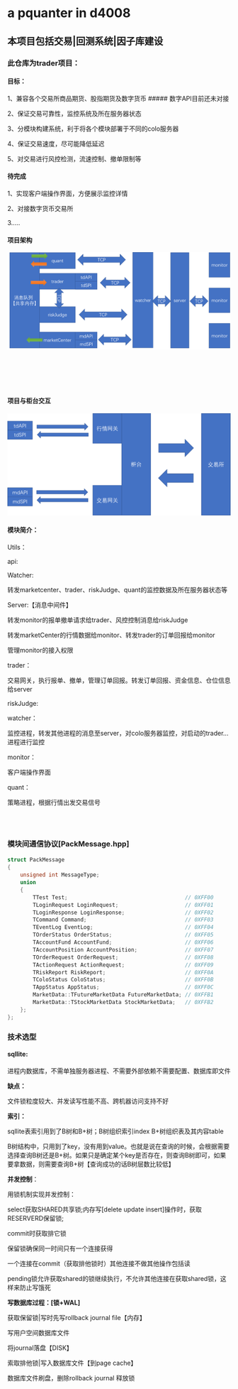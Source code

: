 # a pquanter in d4008

## 本项目包括交易|回测系统|因子库建设

### 此仓库为trader项目：

#### 目标：

1、兼容各个交易所商品期货、股指期货及数字货币 ##### 数字API目前还未对接

2、保证交易可靠性，监控系统及所在服务器状态

3、分模块构建系统，利于将各个模块部署于不同的colo服务器

4、保证交易速度，尽可能降低延迟

5、对交易进行风控检测，流速控制、撤单限制等



#### 待完成

1、实现客户端操作界面，方便展示监控详情

2、对接数字货币交易所

3.....









#### 项目架构

![summary.png](https://github.com/yuniuniuniu/quant/blob/main/jpg/summary.png?raw=true)

<br/>
<br/>
<br/>
<br/>

#### 项目与柜台交互

![togateway.png](https://github.com/yuniuniuniu/quant/blob/main/jpg/togateway.png?raw=true)





#### 模块简介：

Utils：



api:









Watcher:

转发marketcenter、trader、riskJudge、quant的监控数据及所在服务器状态等



Server:【消息中间件】

转发monitor的报单撤单请求给trader、风控控制消息给riskJudge

转发marketCenter的行情数据给monitor、转发trader的订单回报给monitor

管理monitor的接入权限



trader：

交易网关，执行报单、撤单，管理订单回报。转发订单回报、资金信息、仓位信息给server



riskJudge:



watcher：

监控进程，转发其他进程的消息至server，对colo服务器监控，对启动的trader...进程进行监控



monitor：

客户端操作界面



quant：

策略进程，根据行情出发交易信号



<br/>
<br/>


### 模块间通信协议[PackMessage.hpp]
```c++
struct PackMessage
{
    unsigned int MessageType;
    union
    {
        TTest Test;                                     // 0XFF00
        TLoginRequest LoginRequest;                     // 0XFF01
        TLoginResponse LoginResponse;                   // 0XFF02
        TCommand Command;                               // 0XFF03
        TEventLog EventLog;                             // 0XFF04
        TOrderStatus OrderStatus;                       // 0XFF05
        TAccountFund AccountFund;                       // 0XFF06
        TAccountPosition AccountPosition;               // 0XFF07
        TOrderRequest OrderRequest;                     // 0XFF08
        TActionRequest ActionRequest;                   // 0XFF09
        TRiskReport RiskReport;                         // 0XFF0A
        TColoStatus ColoStatus;                         // 0XFF0B
        TAppStatus AppStatus;                           // 0XFF0C
        MarketData::TFutureMarketData FutureMarketData; // 0XFFB1
        MarketData::TStockMarketData StockMarketData;   // 0XFFB2
    };
};


```




### 技术选型

#### sqllite:

进程内数据库，不需单独服务器进程、不需要外部依赖不需要配置、数据库即文件


**缺点：**

文件锁粒度较大、并发读写性能不高、跨机器访问支持不好



**索引：**

sqllite表索引用到了B树和B+树；B树组织索引index    B+树组织表及其内容table

B树结构中，只用到了key，没有用到value。也就是说在查询的时候，会根据需要选择查询B树还是B+树。如果只是确定某个key是否存在，则查询B树即可，如果要拿数据，则需要查询B+树【查询成功的话B树层数比较低】



**并发控制**：

用锁机制实现并发控制：

select获取SHARED共享锁;内存写[delete update insert]操作时，获取RESERVERD保留锁;

commit时获取排它锁

保留锁确保同一时间只有一个连接获得

一个连接在commit（获取排他锁时）其他连接不做其他操作包括读

pending锁允许获取shared的锁继续执行，不允许其他连接在获取shared锁，这样来防止写饿死



**写数据库过程：[锁+WAL]**

获取保留锁|写时先写rollback journal file【内存】

写用户空间数据库文件

将journal落盘【DISK】

索取排他锁|写入数据库文件【到page cache】

数据库文件刷盘，删除rollback journal 释放锁







